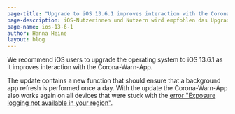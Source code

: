 ```yaml
---
page-title: "Upgrade to iOS 13.6.1 improves interaction with the Corona-Warn-App"
page-description: iOS-Nutzerinnen und Nutzern wird empfohlen das Upgrade auf iOS 13.6.1 durchzuführen
page-name: ios-13-6-1
author: Hanna Heine
layout: blog
---
```


We recommend iOS users to upgrade the operating system to iOS 13.6.1 as it improves interaction with the Corona-Warn-App.
<!-- overview -->

The update contains a new function that should ensure that a background app refresh is performed once a day. With the update the Corona-Warn-App also works again on all devices that were stuck with the [error "Exposure logging not available in your region"](/en/faq/#iOS_136).
